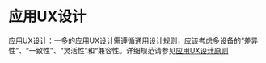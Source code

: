 # 应用UX设计

应用UX设计：一多的应用UX设计需遵循通用设计规则，应该考虑多设备的“差异性”、“一致性”、“灵活性”和“兼容性。详细规范请参见[应用UX设计原则](https://docs.openharmony.cn/pages/v4.0/zh-ch/design/ux-design/app-ux-design.md)
